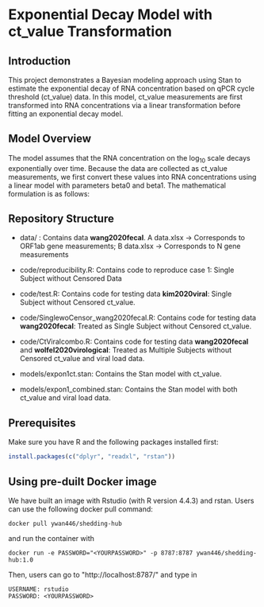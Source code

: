 # Exponential Decay Model with ct_value Transformation

## Introduction

This project demonstrates a Bayesian modeling approach using Stan to estimate the exponential decay of RNA concentration based on qPCR cycle threshold (ct_value) data. In this model, ct_value measurements are first transformed into RNA concentrations via a linear transformation before fitting an exponential decay model.

## Model Overview

The model assumes that the RNA concentration on the log$_{10}$ scale decays exponentially over time. Because the data are collected as ct_value measurements, we first convert these values into RNA concentrations using a linear model with parameters beta0 and beta1. The mathematical formulation is as follows:


## Repository Structure
-   data/ : Contains data **wang2020fecal**. A data.xlsx → Corresponds to ORF1ab gene measurements; B data.xlsx → Corresponds to N gene measurements

-   code/reproducibility.R: Contains code to reproduce case 1: Single Subject without Censored Data 
-   code/test.R: Contains code for testing data **kim2020viral**: Single Subject without Censored ct_value. 
-   code/SinglewoCensor_wang2020fecal.R: Contains code for testing data **wang2020fecal**: Treated as Single Subject without Censored ct_value. 
-   code/CtViralcombo.R: Contains code for testing data **wang2020fecal** and **wolfel2020virological**: Treated as Multiple Subjects without Censored ct_value and viral load data. 
-   models/expon1ct.stan: Contains the Stan model with ct_value.
-   models/expon1_combined.stan: Contains the Stan model with both ct_value and viral load data.

## Prerequisites

Make sure you have R and the following packages installed first:

``` r
install.packages(c("dplyr", "readxl", "rstan"))
```

## Using pre-duilt Docker image

We have built an image with Rstudio (with R version 4.4.3) and rstan. Users can use the following docker pull command:

```
docker pull ywan446/shedding-hub
```

and run the container with

```
docker run -e PASSWORD="<YOURPASSWORD>" -p 8787:8787 ywan446/shedding-hub:1.0
```

Then, users can go to "http://localhost:8787/" and type in 

```
USERNAME: rstudio
PASSWORD: <YOURPASSWORD>
```